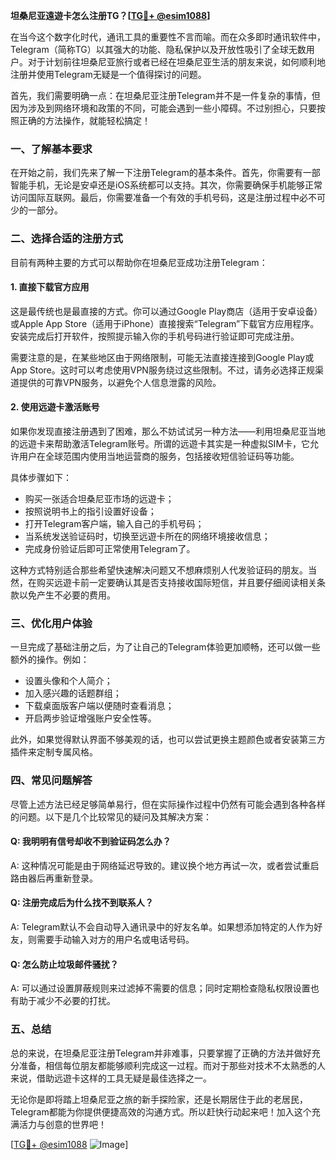 **坦桑尼亚遠遊卡怎么注册TG？[[TG💪+ @esim1088](https://t.me/s/esim1088)]**

在当今这个数字化时代，通讯工具的重要性不言而喻。而在众多即时通讯软件中，Telegram（简称TG）以其强大的功能、隐私保护以及开放性吸引了全球无数用户。对于计划前往坦桑尼亚旅行或者已经在坦桑尼亚生活的朋友来说，如何顺利地注册并使用Telegram无疑是一个值得探讨的问题。

首先，我们需要明确一点：在坦桑尼亚注册Telegram并不是一件复杂的事情，但因为涉及到网络环境和政策的不同，可能会遇到一些小障碍。不过别担心，只要按照正确的方法操作，就能轻松搞定！

### 一、了解基本要求

在开始之前，我们先来了解一下注册Telegram的基本条件。首先，你需要有一部智能手机，无论是安卓还是iOS系统都可以支持。其次，你需要确保手机能够正常访问国际互联网。最后，你需要准备一个有效的手机号码，这是注册过程中必不可少的一部分。

### 二、选择合适的注册方式

目前有两种主要的方式可以帮助你在坦桑尼亚成功注册Telegram：

#### 1. 直接下载官方应用

这是最传统也是最直接的方式。你可以通过Google Play商店（适用于安卓设备）或Apple App Store（适用于iPhone）直接搜索“Telegram”下载官方应用程序。安装完成后打开软件，按照提示输入你的手机号码进行验证即可完成注册。

需要注意的是，在某些地区由于网络限制，可能无法直接连接到Google Play或App Store。这时可以考虑使用VPN服务绕过这些限制。不过，请务必选择正规渠道提供的可靠VPN服务，以避免个人信息泄露的风险。

#### 2. 使用远遊卡激活账号

如果你发现直接注册遇到了困难，那么不妨试试另一种方法——利用坦桑尼亚当地的远遊卡来帮助激活Telegram账号。所谓的远遊卡其实是一种虚拟SIM卡，它允许用户在全球范围内使用当地运营商的服务，包括接收短信验证码等功能。

具体步骤如下：
- 购买一张适合坦桑尼亚市场的远遊卡；
- 按照说明书上的指引设置好设备；
- 打开Telegram客户端，输入自己的手机号码；
- 当系统发送验证码时，切换至远遊卡所在的网络环境接收信息；
- 完成身份验证后即可正常使用Telegram了。

这种方式特别适合那些希望快速解决问题又不想麻烦别人代发验证码的朋友。当然，在购买远遊卡前一定要确认其是否支持接收国际短信，并且要仔细阅读相关条款以免产生不必要的费用。

### 三、优化用户体验

一旦完成了基础注册之后，为了让自己的Telegram体验更加顺畅，还可以做一些额外的操作。例如：
- 设置头像和个人简介；
- 加入感兴趣的话题群组；
- 下载桌面版客户端以便随时查看消息；
- 开启两步验证增强账户安全性等。

此外，如果觉得默认界面不够美观的话，也可以尝试更换主题颜色或者安装第三方插件来定制专属风格。

### 四、常见问题解答

尽管上述方法已经足够简单易行，但在实际操作过程中仍然有可能会遇到各种各样的问题。以下是几个比较常见的疑问及其解决方案：

#### Q: 我明明有信号却收不到验证码怎么办？
A: 这种情况可能是由于网络延迟导致的。建议换个地方再试一次，或者尝试重启路由器后再重新登录。

#### Q: 注册完成后为什么找不到联系人？
A: Telegram默认不会自动导入通讯录中的好友名单。如果想添加特定的人作为好友，则需要手动输入对方的用户名或电话号码。

#### Q: 怎么防止垃圾邮件骚扰？
A: 可以通过设置屏蔽规则来过滤掉不需要的信息；同时定期检查隐私权限设置也有助于减少不必要的打扰。

### 五、总结

总的来说，在坦桑尼亚注册Telegram并非难事，只要掌握了正确的方法并做好充分准备，相信每位朋友都能够顺利完成这一过程。而对于那些对技术不太熟悉的人来说，借助远遊卡这样的工具无疑是最佳选择之一。

无论你是即将踏上坦桑尼亚之旅的新手探险家，还是长期居住于此的老居民，Telegram都能为你提供便捷高效的沟通方式。所以赶快行动起来吧！加入这个充满活力与创意的世界吧！

[[TG💪+ @esim1088](https://t.me/s/esim1088) ![Image](https://i.postimg.cc/4NQfJmqS/Snipaste-2025-05-13-00-14-12.png)]